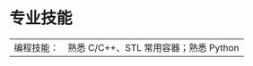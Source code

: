 # 专业技能
<!-- * **编程技能：** &nbsp;&nbsp;&nbsp;&nbsp;&nbsp;&nbsp;&nbsp;熟悉 C/C++、STL 常用容器；熟悉 Python
* **深度学习框架：** 熟悉 PyTorch 的使用以及网络的搭建，了解 Tensorflow2.X
* **操作系统技能：** 熟悉 Linux 端的环境配置、模型训练与调试，了解 git、shell 脚本的日常使用
* **英语水平：** &nbsp;&nbsp;&nbsp;&nbsp;&nbsp;&nbsp;&nbsp;CET4 (500)、CET6 (464)，有较好的英文论文的阅读和写作能力 -->
<table frame=void>
    <tr>
        <td>编程技能：</td>
        <td>熟悉 C/C++、STL 常用容器；熟悉 Python</td>
    </tr>
</table>
